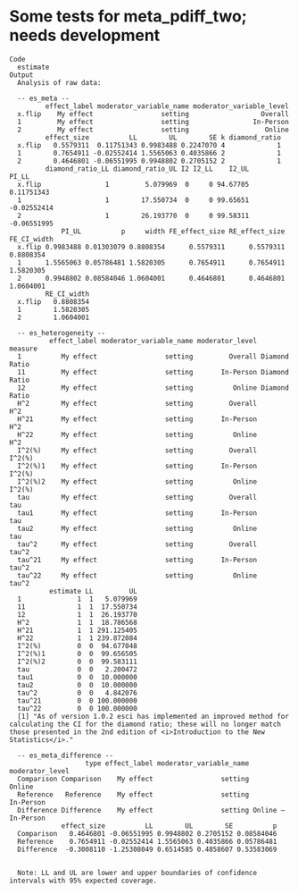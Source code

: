 # Some tests for meta_pdiff_two; needs development 

    Code
      estimate
    Output
      Analysis of raw data:
      
      -- es_meta --
             effect_label moderator_variable_name moderator_variable_level
      x.flip    My effect                 setting                  Overall
      1         My effect                 setting                In-Person
      2         My effect                 setting                   Online
             effect_size          LL        UL        SE k diamond_ratio
      x.flip   0.5579311  0.11751343 0.9983488 0.2247070 4             1
      1        0.7654911 -0.02552414 1.5565063 0.4035866 2             1
      2        0.4646801 -0.06551995 0.9948802 0.2705152 2             1
             diamond_ratio_LL diamond_ratio_UL I2 I2_LL    I2_UL       PI_LL
      x.flip                1         5.079969  0     0 94.67705  0.11751343
      1                     1        17.550734  0     0 99.65651 -0.02552414
      2                     1        26.193770  0     0 99.58311 -0.06551995
                 PI_UL          p     width FE_effect_size RE_effect_size FE_CI_width
      x.flip 0.9983488 0.01303079 0.8808354      0.5579311      0.5579311   0.8808354
      1      1.5565063 0.05786481 1.5820305      0.7654911      0.7654911   1.5820305
      2      0.9948802 0.08584046 1.0604001      0.4646801      0.4646801   1.0604001
             RE_CI_width
      x.flip   0.8808354
      1        1.5820305
      2        1.0604001
      
      -- es_heterogeneity --
              effect_label moderator_variable_name moderator_level       measure
      1          My effect                 setting         Overall Diamond Ratio
      11         My effect                 setting       In-Person Diamond Ratio
      12         My effect                 setting          Online Diamond Ratio
      H^2        My effect                 setting         Overall           H^2
      H^21       My effect                 setting       In-Person           H^2
      H^22       My effect                 setting          Online           H^2
      I^2(%)     My effect                 setting         Overall        I^2(%)
      I^2(%)1    My effect                 setting       In-Person        I^2(%)
      I^2(%)2    My effect                 setting          Online        I^2(%)
      tau        My effect                 setting         Overall           tau
      tau1       My effect                 setting       In-Person           tau
      tau2       My effect                 setting          Online           tau
      tau^2      My effect                 setting         Overall         tau^2
      tau^21     My effect                 setting       In-Person         tau^2
      tau^22     My effect                 setting          Online         tau^2
              estimate LL         UL
      1              1  1   5.079969
      11             1  1  17.550734
      12             1  1  26.193770
      H^2            1  1  18.786568
      H^21           1  1 291.125405
      H^22           1  1 239.872084
      I^2(%)         0  0  94.677048
      I^2(%)1        0  0  99.656505
      I^2(%)2        0  0  99.583111
      tau            0  0   2.200472
      tau1           0  0  10.000000
      tau2           0  0  10.000000
      tau^2          0  0   4.842076
      tau^21         0  0 100.000000
      tau^22         0  0 100.000000
      [1] "As of version 1.0.2 esci has implemented an improved method for calculating the CI for the diamond ratio; these will no longer match those presented in the 2nd edition of <i>Introduction to the New Statistics</i>."
      
      -- es_meta_difference --
                       type effect_label moderator_variable_name    moderator_level
      Comparison Comparison    My effect                 setting             Online
      Reference   Reference    My effect                 setting          In-Person
      Difference Difference    My effect                 setting Online ‒ In-Person
                 effect_size          LL        UL        SE          p
      Comparison   0.4646801 -0.06551995 0.9948802 0.2705152 0.08584046
      Reference    0.7654911 -0.02552414 1.5565063 0.4035866 0.05786481
      Difference  -0.3008110 -1.25308049 0.6514585 0.4858607 0.53583069
      
      
      Note: LL and UL are lower and upper boundaries of confidence intervals with 95% expected coverage.

